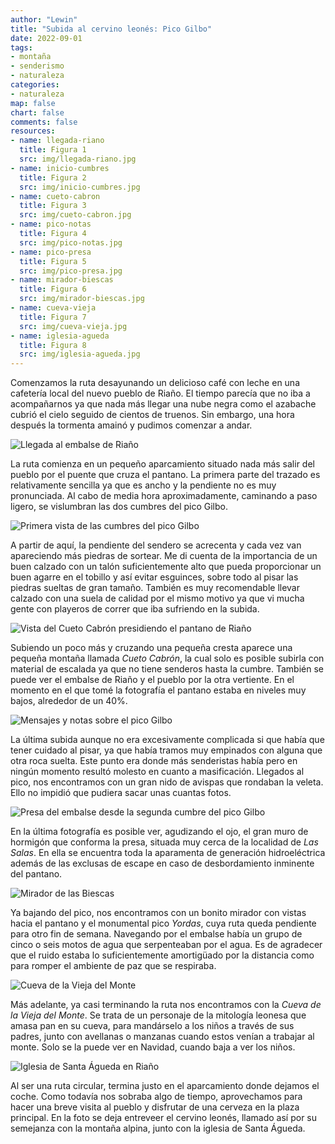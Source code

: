 ```yaml
---
author: "Lewin"
title: "Subida al cervino leonés: Pico Gilbo"
date: 2022-09-01
tags:
- montaña
- senderismo
- naturaleza
categories:
- naturaleza
map: false
chart: false
comments: false
resources:
- name: llegada-riano
  title: Figura 1
  src: img/llegada-riano.jpg
- name: inicio-cumbres
  title: Figura 2
  src: img/inicio-cumbres.jpg
- name: cueto-cabron
  title: Figura 3
  src: img/cueto-cabron.jpg
- name: pico-notas
  title: Figura 4
  src: img/pico-notas.jpg
- name: pico-presa
  title: Figura 5
  src: img/pico-presa.jpg
- name: mirador-biescas
  title: Figura 6
  src: img/mirador-biescas.jpg
- name: cueva-vieja
  title: Figura 7
  src: img/cueva-vieja.jpg
- name: iglesia-agueda
  title: Figura 8
  src: img/iglesia-agueda.jpg
---
```


<!-- {{< track lat="42.9634" lng="-5.0337">}} -->

Comenzamos la ruta desayunando un delicioso café con leche en una cafetería local  del nuevo pueblo de Riaño. El tiempo parecía que no iba a acompañarnos ya que nada más llegar una nube negra como el azabache cubrió el cielo seguido de cientos de truenos. Sin embargo, una hora después la tormenta amainó y pudimos comenzar a andar.

![Llegada al embalse de Riaño](llegada-riano)

La ruta comienza en un pequeño aparcamiento situado nada más salir del pueblo por el puente que cruza el pantano. La primera parte del trazado es relativamente sencilla ya que es ancho y la pendiente no es muy pronunciada. Al cabo de media hora aproximadamente, caminando a paso ligero, se vislumbran las dos cumbres del pico Gilbo.

![Primera vista de las cumbres del pico Gilbo](inicio-cumbres)

A partir de aquí, la pendiente del sendero se acrecenta y cada vez van apareciendo más piedras de sortear. Me di cuenta de la importancia de un buen calzado con un talón suficientemente alto que pueda proporcionar un buen agarre en el tobillo y así evitar esguinces, sobre todo al pisar las piedras sueltas de gran tamaño. También es muy recomendable llevar calzado con una suela de calidad por el mismo motivo ya que vi mucha gente con playeros de correr que iba sufriendo en la subida.

![Vista del Cueto Cabrón presidiendo el pantano de Riaño](cueto-cabron)

Subiendo un poco más y cruzando una pequeña cresta aparece una pequeña montaña llamada *Cueto Cabrón*, la cual solo es posible subirla con material de escalada ya que no tiene senderos hasta la cumbre. También se puede ver el embalse de Riaño y el pueblo por la otra vertiente. En el momento en el que tomé la fotografía el pantano estaba en niveles muy bajos, alrededor de un 40%.

![Mensajes y notas sobre el pico Gilbo](pico-notas)

La última subida aunque no era excesivamente complicada si que había que tener cuidado al pisar, ya que había tramos muy empinados con alguna que otra roca suelta. Este punto era donde más senderistas había pero en ningún momento resultó molesto en cuanto a masificación. Llegados al pico, nos encontramos con un gran nido de avispas que rondaban la veleta. Ello no impidió que pudiera sacar unas cuantas fotos.

![Presa del embalse desde la segunda cumbre del pico Gilbo](pico-presa)

En la última fotografía es posible ver, agudizando el ojo, el gran muro de hormigón que conforma la presa, situada muy cerca de la localidad de *Las Salas*. En ella se encuentra toda la aparamenta de generación hidroeléctrica además de las exclusas de escape en caso de desbordamiento inminente del pantano.

![Mirador de las Biescas](mirador-biescas)

Ya bajando del pico, nos encontramos con un bonito mirador con vistas hacia el pantano y el monumental pico *Yordas*, cuya ruta queda pendiente para otro fin de semana. Navegando por el embalse había un grupo de cinco o seis motos de agua que serpenteaban por el agua. Es de agradecer que el ruido estaba lo suficientemente amortigüado por la distancia como para romper el ambiente de paz que se respiraba.

![Cueva de la Vieja del Monte](cueva-vieja)

Más adelante, ya casi terminando la ruta nos encontramos con la *Cueva de la Vieja del Monte*. Se trata de un personaje de la mitología leonesa que amasa pan en su cueva, para mandárselo a los niños a través de sus padres, junto con avellanas o manzanas cuando estos venían a trabajar al monte. Solo se la puede ver en Navidad, cuando baja a ver los niños.

![Iglesia de Santa Águeda en Riaño](iglesia-agueda)

Al ser una ruta circular, termina justo en el aparcamiento donde dejamos el coche. Como todavía nos sobraba algo de tiempo, aprovechamos para hacer una breve visita al pueblo y disfrutar de una cerveza en la plaza principal. En la foto se deja entreveer el cervino leonés, llamado así por su semejanza con la montaña alpina, junto con la iglesia de Santa Águeda.
